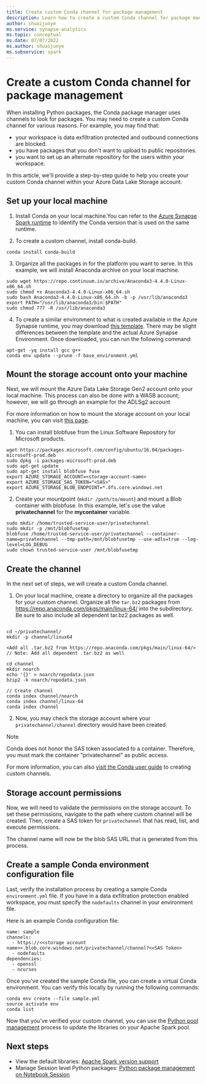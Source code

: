 ```yaml
---
title: Create custom Conda channel for package management
description: Learn how to create a custom Conda channel for package management
author: shuaijunye
ms.service: synapse-analytics
ms.topic: conceptual
ms.date: 07/07/2022
ms.author: shuaijunye
ms.subservice: spark
---
```


# Create a custom Conda channel for package management 
When installing Python packages, the Conda package manager uses channels to look for packages. You may need to create a custom Conda channel for various reasons. For example, you may find that:

- your workspace is data exfiltration protected and outbound connections are blocked.  
- you have packages that you don't want to upload to public repositories.
- you want to set up an alternate repository for the users within your workspace.

In this article, we'll provide a step-by-step guide to help you create your custom Conda channel within your Azure Data Lake Storage account.

## Set up your local machine

1. Install Conda on your local machine.You can refer to the [Azure Synapse Spark runtime](./apache-spark-version-support.md) to identify the Conda version that is used on the same runtime.
   
2. To create a custom channel, install conda-build.
```
conda install conda-build
```
3. Organize all the packages in for the platform you want to serve. In this example, we will install Anaconda archive on your local machine.

```
sudo wget https://repo.continuum.io/archive/Anaconda3-4.4.0-Linux-x86_64.sh 
sudo chmod +x Anaconda3-4.4.0-Linux-x86_64.sh  
sudo bash Anaconda3-4.4.0-Linux-x86_64.sh -b -p /usr/lib/anaconda3 
export PATH="/usr/lib/anaconda3/bin:$PATH" 
sudo chmod 777 -R /usr/lib/anaconda3  
```

4. To create a similar environment to what is created available in the Azure Synapse runtime, you may download [this template](https://github.com/Azure-Samples/Synapse/blob/main/Spark/Python/base_environment.yml). There may be slight differences between the template and the actual Azure Synapse Environment. Once downloaded, you can run the following command:
```
apt-get -yq install gcc g++
conda env update --prune -f base_environment.yml
```

## Mount the storage account onto your machine
Next, we will mount the Azure Data Lake Storage  Gen2 account onto your local machine. This process can also be done with a WASB account; however, we will go through an example for the  ADLSg2 account 
 
For more information on how to mount the storage account on your local machine, you can visit [this page](https://github.com/Azure/azure-storage-fuse#blobfuse ). 

1. You can install blobfuse from the Linux Software Repository for Microsoft products.

```
wget https://packages.microsoft.com/config/ubuntu/16.04/packages-microsoft-prod.deb 
sudo dpkg -i packages-microsoft-prod.deb 
sudo apt-get update 
sudo apt-get install blobfuse fuse 
export AZURE_STORAGE_ACCOUNT=<storage-account-name>
export AZURE_STORAGE_SAS_TOKEN="<SAS>" 
export AZURE_STORAGE_BLOB_ENDPOINT=*.dfs.core.windows.net
```

2. Create your mountpoint (```mkdir /path/to/mount```) and mount a Blob container with blobfuse. In this example, let's use the value **privatechannel** for the **mycontainer** variable.
   
```
sudo mkdir /home/trusted-service-user/privatechannel 
sudo mkdir -p /mnt/blobfusetmp 
blobfuse /home/trusted-service-user/privatechannel --container-name=privatechannel --tmp-path=/mnt/blobfusetmp --use-adls=true --log-level=LOG_DEBUG 
sudo chown trusted-service-user /mnt/blobfusetmp 
```
## Create the channel
In the next set of steps, we will create a custom Conda channel.

1. On your local machine, create a directory to organize all the packages for your custom channel. Organize all the ```tar.bz2``` packages from https://repo.anaconda.com/pkgs/main/linux-64/ into the subdirectory. Be sure to also include all dependent tar.bz2 packages as well.
   
```

cd ~/privatechannel/ 
mkdir -p channel/linux64 

<Add all .tar.bz2 from https://repo.anaconda.com/pkgs/main/linux-64/> 
// Note: Add all dependent .tar.bz2 as well 

cd channel 
mkdir noarch 
echo '{}' > noarch/repodata.json 
bzip2 -k noarch/repodata.json 

// Create channel 
conda index channel/noarch 
conda index channel/linux-64 
conda index channel
```

2. Now, you may check the storage account where your ```privatechannel/channel``` directory would have been created.

>[!Note]
> Conda does not honor the SAS token associated to a container. Therefore, you must mark the container "privatechannel" as public access.


For more information, you can also [visit the Conda user guide](https://docs.conda.io/projects/conda/en/latest/user-guide/tasks/create-custom-channels.html) to creating custom channels. 

## Storage account permissions
Now, we will need to validate the permissions on the storage account. To set these permissions, navigate to the path where custom channel will be created. Then, create a SAS token for ```privatechannel``` that has read, list, and execute permissions. 

The channel name will now be the blob SAS URL that is generated from this process.  

## Create a sample Conda environment configuration file
Last, verify the installation process by creating a sample Conda ```environment.yml``` file. If you have in a data exfiltration protection enabled workspace, you must specify the ``nodefaults`` channel in your environment file.

Here is an example Conda configuration file:
```
name: sample 
channels: 
  - https://<<storage account name>>.blob.core.windows.net/privatechannel/channel?<<SAS Token>
  - nodefaults 
dependencies: 
  - openssl 
  - ncurses 
```
Once you've created the sample Conda file, you can create a virtual Conda environment. You can verify this locally by running the following commands:

```
conda env create --file sample.yml  
source activate env 
conda list 
```
Now that you've verified your custom channel, you can use the [Python pool management](./apache-spark-manage-pool-packages.md#manage-packages-from-synapse-studio-or-azure-portal) process to update the libraries on your Apache Spark pool.

## Next steps
- View the default libraries: [Apache Spark version support](apache-spark-version-support.md)
- Manage Session level Python packages: [Python package management on Notebook Session](./apache-spark-manage-session-packages.md#session-scoped-python-packages)
